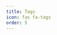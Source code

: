 ```yaml
---
title: Tags
icon: fas fa-tags
order: 5
---
```


<!-- Chirpy automatically renders tag links here -->

